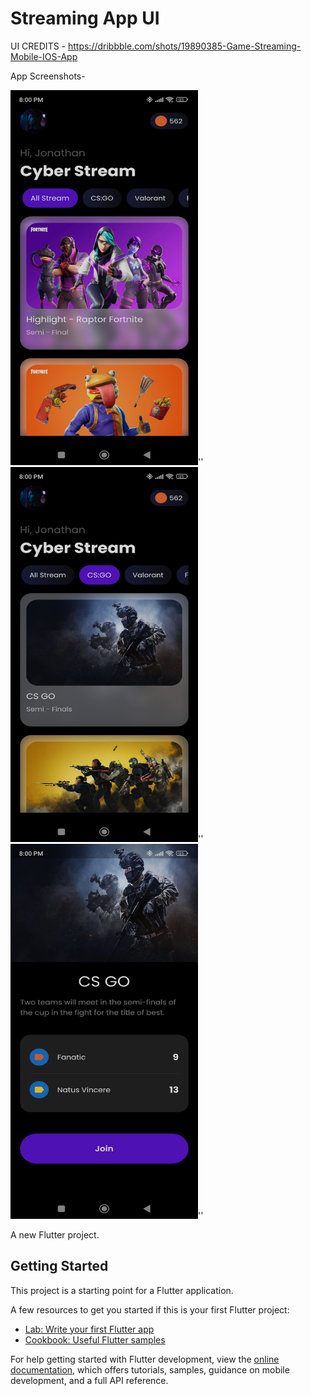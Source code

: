 # Streaming App UI 

UI CREDITS - https://dribbble.com/shots/19890385-Game-Streaming-Mobile-IOS-App

App Screenshots-

<img src = "assets/ss/home.jpg" width = "300" height = "600" >''
<img src = "assets/ss/home2.jpg" width = "300" height = "600" >''
<img src = "assets/ss/card.jpg" width = "300" height = "600" >''

A new Flutter project.

## Getting Started

This project is a starting point for a Flutter application.

A few resources to get you started if this is your first Flutter project:

- [Lab: Write your first Flutter app](https://docs.flutter.dev/get-started/codelab)
- [Cookbook: Useful Flutter samples](https://docs.flutter.dev/cookbook)

For help getting started with Flutter development, view the
[online documentation](https://docs.flutter.dev/), which offers tutorials,
samples, guidance on mobile development, and a full API reference.
